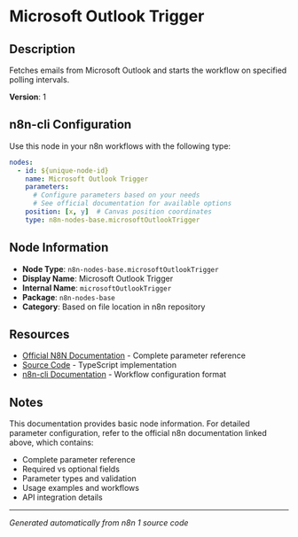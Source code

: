 # Microsoft Outlook Trigger

## Description

Fetches emails from Microsoft Outlook and starts the workflow on specified polling intervals.

**Version**: 1

## n8n-cli Configuration

Use this node in your n8n workflows with the following type:

```yaml
nodes:
  - id: ${unique-node-id}
    name: Microsoft Outlook Trigger
    parameters:
      # Configure parameters based on your needs
      # See official documentation for available options
    position: [x, y]  # Canvas position coordinates
    type: n8n-nodes-base.microsoftOutlookTrigger
```

## Node Information

- **Node Type**: `n8n-nodes-base.microsoftOutlookTrigger`
- **Display Name**: Microsoft Outlook Trigger
- **Internal Name**: `microsoftOutlookTrigger`
- **Package**: `n8n-nodes-base`
- **Category**: Based on file location in n8n repository

## Resources

- [Official N8N Documentation](https://docs.n8n.io/integrations/builtin/app-nodes/n8n-nodes-base.microsoftoutlooktrigger/) - Complete parameter reference
- [Source Code](https://github.com/n8n-io/n8n/blob/master/packages/nodes-base/nodes/Microsoft/Outlook/MicrosoftOutlookTrigger.node.ts) - TypeScript implementation
- [n8n-cli Documentation](https://github.com/edenreich/n8n-cli) - Workflow configuration format

## Notes

This documentation provides basic node information. For detailed parameter configuration, 
refer to the official n8n documentation linked above, which contains:

- Complete parameter reference
- Required vs optional fields
- Parameter types and validation
- Usage examples and workflows
- API integration details

---
*Generated automatically from n8n 1 source code*
